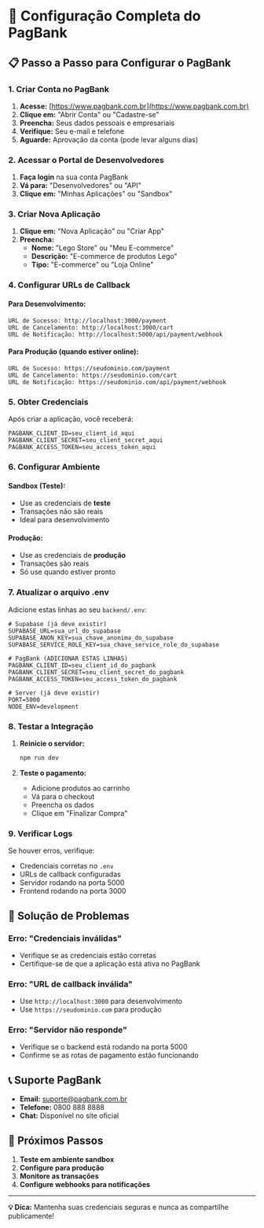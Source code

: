 # 🏦 Configuração Completa do PagBank

## 📋 **Passo a Passo para Configurar o PagBank**

### **1. Criar Conta no PagBank**

1. **Acesse:** [https://www.pagbank.com.br](https://www.pagbank.com.br)
2. **Clique em:** "Abrir Conta" ou "Cadastre-se"
3. **Preencha:** Seus dados pessoais e empresariais
4. **Verifique:** Seu e-mail e telefone
5. **Aguarde:** Aprovação da conta (pode levar alguns dias)

### **2. Acessar o Portal de Desenvolvedores**

1. **Faça login** na sua conta PagBank
2. **Vá para:** "Desenvolvedores" ou "API"
3. **Clique em:** "Minhas Aplicações" ou "Sandbox"

### **3. Criar Nova Aplicação**

1. **Clique em:** "Nova Aplicação" ou "Criar App"
2. **Preencha:**
   - **Nome:** "Lego Store" ou "Meu E-commerce"
   - **Descrição:** "E-commerce de produtos Lego"
   - **Tipo:** "E-commerce" ou "Loja Online"

### **4. Configurar URLs de Callback**

#### **Para Desenvolvimento:**
```
URL de Sucesso: http://localhost:3000/payment
URL de Cancelamento: http://localhost:3000/cart
URL de Notificação: http://localhost:5000/api/payment/webhook
```

#### **Para Produção (quando estiver online):**
```
URL de Sucesso: https://seudominio.com/payment
URL de Cancelamento: https://seudominio.com/cart
URL de Notificação: https://seudominio.com/api/payment/webhook
```

### **5. Obter Credenciais**

Após criar a aplicação, você receberá:

```env
PAGBANK_CLIENT_ID=seu_client_id_aqui
PAGBANK_CLIENT_SECRET=seu_client_secret_aqui
PAGBANK_ACCESS_TOKEN=seu_access_token_aqui
```

### **6. Configurar Ambiente**

#### **Sandbox (Teste):**
- Use as credenciais de **teste**
- Transações não são reais
- Ideal para desenvolvimento

#### **Produção:**
- Use as credenciais de **produção**
- Transações são reais
- Só use quando estiver pronto

### **7. Atualizar o arquivo .env**

Adicione estas linhas ao seu `backend/.env`:

```env
# Supabase (já deve existir)
SUPABASE_URL=sua_url_do_supabase
SUPABASE_ANON_KEY=sua_chave_anonima_do_supabase
SUPABASE_SERVICE_ROLE_KEY=sua_chave_service_role_do_supabase

# PagBank (ADICIONAR ESTAS LINHAS)
PAGBANK_CLIENT_ID=seu_client_id_do_pagbank
PAGBANK_CLIENT_SECRET=seu_client_secret_do_pagbank
PAGBANK_ACCESS_TOKEN=seu_access_token_do_pagbank

# Server (já deve existir)
PORT=5000
NODE_ENV=development
```

### **8. Testar a Integração**

1. **Reinicie o servidor:**
   ```bash
   npm run dev
   ```

2. **Teste o pagamento:**
   - Adicione produtos ao carrinho
   - Vá para o checkout
   - Preencha os dados
   - Clique em "Finalizar Compra"

### **9. Verificar Logs**

Se houver erros, verifique:
- Credenciais corretas no `.env`
- URLs de callback configuradas
- Servidor rodando na porta 5000
- Frontend rodando na porta 3000

## 🔧 **Solução de Problemas**

### **Erro: "Credenciais inválidas"**
- Verifique se as credenciais estão corretas
- Certifique-se de que a aplicação está ativa no PagBank

### **Erro: "URL de callback inválida"**
- Use `http://localhost:3000` para desenvolvimento
- Use `https://seudominio.com` para produção

### **Erro: "Servidor não responde"**
- Verifique se o backend está rodando na porta 5000
- Confirme se as rotas de pagamento estão funcionando

## 📞 **Suporte PagBank**

- **Email:** suporte@pagbank.com.br
- **Telefone:** 0800 888 8888
- **Chat:** Disponível no site oficial

## 🎯 **Próximos Passos**

1. **Teste em ambiente sandbox**
2. **Configure para produção**
3. **Monitore as transações**
4. **Configure webhooks para notificações**

---

**💡 Dica:** Mantenha suas credenciais seguras e nunca as compartilhe publicamente! 